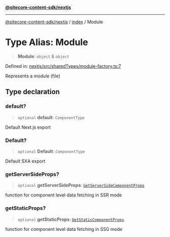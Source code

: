 [**@sitecore-content-sdk/nextjs**](../../README.md)

***

[@sitecore-content-sdk/nextjs](../../README.md) / [index](../README.md) / Module

# Type Alias: Module

> **Module**: `object` & `object`

Defined in: [nextjs/src/sharedTypes/module-factory.ts:7](https://github.com/Sitecore/xmc-jss-dev/blob/9f11d51024ae44bd51bebc8f1ec4b1146771174b/packages/nextjs/src/sharedTypes/module-factory.ts#L7)

Represents a module (file)

## Type declaration

### default?

> `optional` **default**: `ComponentType`

Default Next.js export

### Default?

> `optional` **Default**: `ComponentType`

Default SXA export

### getServerSideProps?

> `optional` **getServerSideProps**: [`GetServerSideComponentProps`](GetServerSideComponentProps.md)

function for component level data fetching in SSR mode

### getStaticProps?

> `optional` **getStaticProps**: [`GetStaticComponentProps`](GetStaticComponentProps.md)

function for component level data fetching in SSG mode
